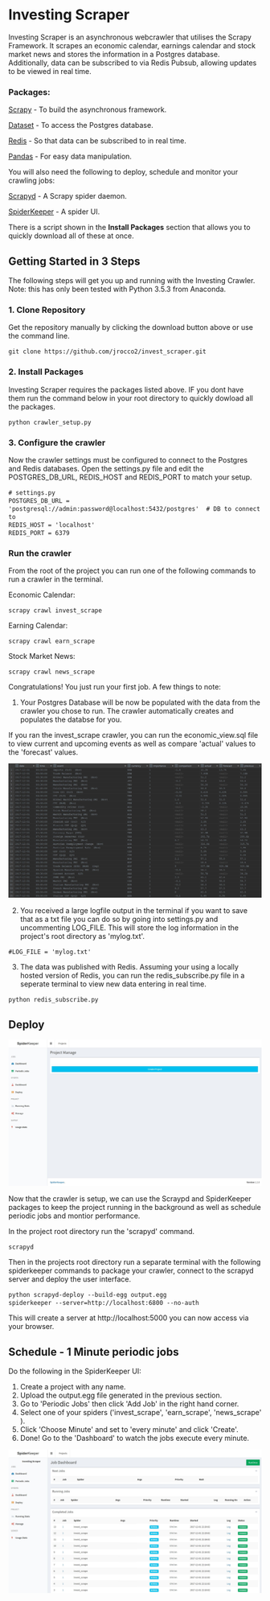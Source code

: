 # Investing Scraper

Investing Scraper is an asynchronous webcrawler that utilises the Scrapy Framework. It scrapes an economic calendar, earnings calendar and stock market news and stores the information in a Postgres database. Additionally, data can be subscribed to via Redis Pubsub, allowing updates to be viewed in real time.
### Packages:

[Scrapy](https://doc.scrapy.org/en/0.10.3/intro/overview.html) - To build the asynchronous framework.

[Dataset](https://dataset.readthedocs.io/en/latest/quickstart.html) - To access the Postgres database.

[Redis](http://redis-py.readthedocs.io/en/latest/) - So that data can be subscribed to in real time.

[Pandas](http://pandas.pydata.org/pandas-docs/stable/) - For easy data manipulation.

You will also need the following to deploy, schedule and monitor your crawling jobs:

[Scrapyd](http://scrapyd.readthedocs.io/en/stable/) - A Scrapy spider daemon.

[SpiderKeeper](https://github.com/DormyMo/SpiderKeeper) - A spider UI.

There is a script shown in the <b>Install Packages</b> section that allows you to quickly download all of these at once.

## Getting Started in 3 Steps

The following steps will get you up and running with the Investing Crawler. Note: this has only been tested with Python 3.5.3 from Anaconda.

### 1. Clone Repository

Get the repository manually by clicking the download button above or use the command line.
```
git clone https://github.com/jrocco2/invest_scraper.git
```

### 2. Install Packages

Investing Scraper requires the packages listed above. IF you dont have them run the command below in your root directory to quickly dowload all the packages.

```
python crawler_setup.py
```
### 3. Configure the crawler

Now the crawler settings must be configured to connect to the Postgres and Redis databases. Open the settings.py file and edit the  POSTGRES_DB_URL, REDIS_HOST and REDIS_PORT to match your setup. 
```
# settings.py
POSTGRES_DB_URL = 'postgresql://admin:password@localhost:5432/postgres'  # DB to connect to
REDIS_HOST = 'localhost'
REDIS_PORT = 6379
```
### Run the crawler
From the root of the project you can run one of the following commands to run a crawler in the terminal.

Economic Calendar:
```
scrapy crawl invest_scrape
```

Earning Calendar:
```
scrapy crawl earn_scrape
```

Stock Market News:
```
scrapy crawl news_scrape
```

Congratulations! You just run your first job. A few things to note:
1) Your Postgres Database will be now be populated with the data from the crawler you chose to run. The crawler automatically creates and populates the databse for you.

If you ran the invest_scrape crawler, you can run the economic_view.sql file to view current and upcoming events as well as compare 'actual' values to the 'forecast' values.

![postgres_view](https://github.com/jrocco2/invest_scraper/blob/master/screenshots/Postgres_view.JPG)

2) You received a large logfile output in the terminal if you want to save that as a txt file you can do so by going into settings.py and uncommenting LOG_FILE. This will store the log information in the project's root directory as 'mylog.txt'.
```
#LOG_FILE = 'mylog.txt'
```
3) The data was published with Redis. Assuming your using a locally hosted version of Redis, you can run the redis_subscribe.py file in a seperate terminal to view new data entering in real time.
```
python redis_subscribe.py
```

## Deploy
![start_up](https://github.com/jrocco2/invest_scraper/blob/master/screenshots/SpiderKeeper1.JPG)

Now that the crawler is setup, we can use the Scraypd and SpiderKeeper packages to keep the project running in the background as well as schedule periodic jobs and montior performance.

In the project root directory run the 'scrapyd' command.
```
scrapyd
```
Then in the projects root directory run a separate terminal with the following spiderkeeper commands to package your crawler, connect to the scrapyd server and deploy the user interface.
```
python scrapyd-deploy --build-egg output.egg
spiderkeeper --server=http://localhost:6800 --no-auth
```
This will create a server at http://localhost:5000 you can now access via your browser.

## Schedule - 1 Minute periodic jobs

Do the following in the SpiderKeeper UI:

1) Create a project with any name.
2) Upload the output.egg file generated in the previous section.
3) Go to 'Periodic Jobs' then click 'Add Job' in the right hand corner.
4) Select one of your spiders ('invest_scrape', 'earn_scrape', 'news_scrape'  ).
5) Click 'Choose Minute' and set to 'every minute' and click 'Create'.
6) Done! Go to the 'Dashboard' to watch the jobs execute every minute.

![running_jobs](https://github.com/jrocco2/invest_scraper/blob/master/screenshots/SpiderKeeper6.JPG)
